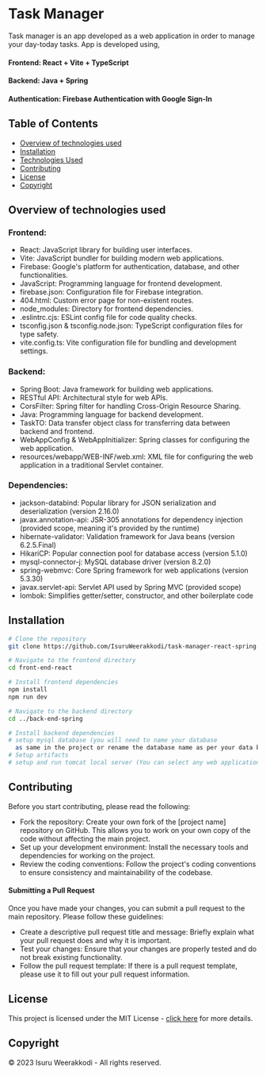 # Task Manager

Task manager is an app developed as a web application in order to manage your day-today tasks.
App is developed using,
#### Frontend: React + Vite + TypeScript
#### Backend: Java + Spring
#### Authentication: Firebase Authentication with Google Sign-In

## Table of Contents

- [Overview of technologies used](#overview-of-technologies-used)
- [Installation](#installation)
- [Technologies Used](#technologies-used)
- [Contributing](#contributing)
- [License](#license)
- [Copyright](#copyright)

## Overview of technologies used

### Frontend:

- React: JavaScript library for building user interfaces.
- Vite: JavaScript bundler for building modern web applications.
- Firebase: Google's platform for authentication, database, and other functionalities.
- JavaScript: Programming language for frontend development.
- firebase.json: Configuration file for Firebase integration.
- 404.html: Custom error page for non-existent routes.
- node_modules: Directory for frontend dependencies.
- .eslintrc.cjs: ESLint config file for code quality checks.
- tsconfig.json & tsconfig.node.json: TypeScript configuration files for type safety.
- vite.config.ts: Vite configuration file for bundling and development settings.


### Backend:

- Spring Boot: Java framework for building web applications.
- RESTful API: Architectural style for web APIs.
- CorsFilter: Spring filter for handling Cross-Origin Resource Sharing.
- Java: Programming language for backend development.
- TaskTO: Data transfer object class for transferring data between backend and frontend.
- WebAppConfig & WebAppInitializer: Spring classes for configuring the web application.
- resources/webapp/WEB-INF/web.xml: XML file for configuring the web application in a traditional Servlet container.

### Dependencies:

- jackson-databind: Popular library for JSON serialization and deserialization (version 2.16.0)
- javax.annotation-api: JSR-305 annotations for dependency injection (provided scope, meaning it's provided by the runtime)
- hibernate-validator: Validation framework for Java beans (version 6.2.5.Final)
- HikariCP: Popular connection pool for database access (version 5.1.0)
- mysql-connector-j: MySQL database driver (version 8.2.0)
- spring-webmvc: Core Spring framework for web applications (version 5.3.30)
- javax.servlet-api: Servlet API used by Spring MVC (provided scope)
- lombok: Simplifies getter/setter, constructor, and other boilerplate code 

## Installation


```bash
# Clone the repository
git clone https://github.com/IsuruWeerakkodi/task-manager-react-spring.git

# Navigate to the frontend directory
cd front-end-react

# Install frontend dependencies
npm install
npm run dev

# Navigate to the backend directory
cd ../back-end-spring

# Install backend dependencies
# setup mysql database (you will need to name your database 
  as same in the project or rename the database name as per your data base)
# Setup artifacts
# setup and run tomcat local server (You can select any web application server)

```

## Contributing
Before you start contributing, please read the following:

- Fork the repository: Create your own fork of the [project name] repository on GitHub. This allows you to work on your own copy of the code without affecting the main project.
- Set up your development environment: Install the necessary tools and dependencies for working on the project.
- Review the coding conventions: Follow the project's coding conventions to ensure consistency and maintainability of the codebase.

#### Submitting a Pull Request
Once you have made your changes, you can submit a pull request to the main repository. Please follow these guidelines:

- Create a descriptive pull request title and message: Briefly explain what your pull request does and why it is important.
- Test your changes: Ensure that your changes are properly tested and do not break existing functionality.
- Follow the pull request template: If there is a pull request template, please use it to fill out your pull request information.

## License

This project is licensed under the MIT License - [click here](LICENSE.txt) for more details.

## Copyright
© 2023 Isuru Weerakkodi - All rights reserved.
